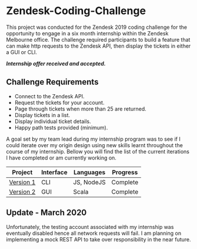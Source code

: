 # Zendesk-Coding-Challenge

This project was conducted for the Zendesk 2019 coding challenge for the opportunity to engage in a six month internship within the Zendesk Melbourne office. The challenge required participants to build a feature that can make http requests to the Zendesk API, then display the tickets in either a GUI or CLI.

*__Internship offer received and accepted.__*

## Challenge Requirements

- Connect to the Zendesk API.
- Request the tickets for your account.
- Page through tickets when more than 25 are returned.
- Display tickets in a list.
- Display individual ticket details.
- Happy path tests provided (minimum).

A goal set by my team lead during my internship program was to see if I could iterate over my origin design using new skills learnt throughout the course of my internship. Bellow you will find the list of the current iterations I have completed or am currently working on.

| Project | Interface | Languages | Progress |
| --- | --- | --- | --- |
| [Version 1](./v1/) | CLI | JS, NodeJS| Complete |
| [Version 2](./v2/) | GUI | Scala | Complete |

## Update - March 2020
Unfortunately, the testing account associated with my internship was eventually disabled hence all network requests will fail. I am planning on implementing a mock REST API to take over responsibility in the near future.
